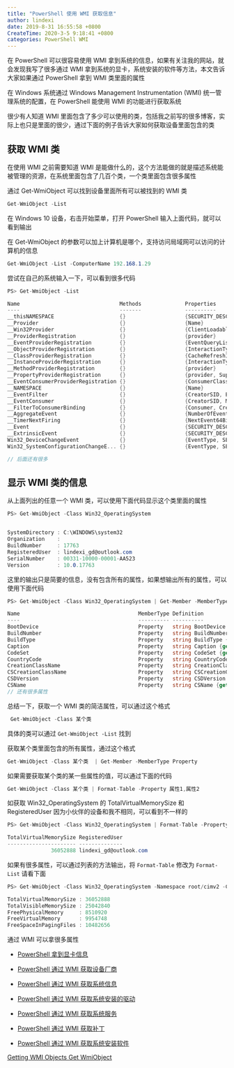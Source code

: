 ```yaml
---
title: "PowerShell 使用 WMI 获取信息"
author: lindexi
date: 2019-8-31 16:55:58 +0800
CreateTime: 2020-3-5 9:18:41 +0800
categories: PowerShell WMI
---
```


在 PowerShell 可以很容易使用 WMI 拿到系统的信息，如果有关注我的网站，就会发现我写了很多通过 WMI 拿到系统的显卡，系统安装的软件等方法，本文告诉大家如果通过 PowerShell 拿到 WMI 类里面的属性

<!--more-->



<!-- 标签：PowerShell,WMI -->

在 Windows 系统通过 Windows Management Instrumentation (WMI) 统一管理系统的配置，在 PowerShell 能使用 WMI 的功能进行获取系统

很少有人知道 WMI 里面包含了多少可以使用的类，包括我之前写的很多博客，实际上也只是里面的很少，通过下面的例子告诉大家如何获取设备里面包含的类

## 获取 WMI 类

在使用 WMI 之前需要知道 WMI 是能做什么的，这个方法能做的就是描述系统能被管理的资源，在系统里面包含了几百个类，一个类里面包含很多属性

通过 Get-WmiObject 可以找到设备里面所有可以被找到的 WMI 类

```csharp
Get-WmiObject -List
```

在 Windows 10 设备，右击开始菜单，打开 PowerShell 输入上面代码，就可以看到输出

在 Get-WmiObject 的参数可以加上计算机是哪个，支持访问局域网可以访问的计算机的信息

```csharp
Get-WmiObject -List -ComputerName 192.168.1.29
```

尝试在自己的系统输入一下，可以看到很多代码

```csharp
PS> Get-WmiObject -List

Name                                Methods              Properties
----                                -------              ----------
__thisNAMESPACE                     {}                   {SECURITY_DESCRIPTOR}
__Provider                          {}                   {Name}
__Win32Provider                     {}                   {ClientLoadableCLSID, CLSID, Concurrency, DefaultMachineNam...
__ProviderRegistration              {}                   {provider}
__EventProviderRegistration         {}                   {EventQueryList, provider}
__ObjectProviderRegistration        {}                   {InteractionType, provider, QuerySupportLevels, SupportsBat...
__ClassProviderRegistration         {}                   {CacheRefreshInterval, InteractionType, PerUserSchema, prov...
__InstanceProviderRegistration      {}                   {InteractionType, provider, QuerySupportLevels, SupportsBat...
__MethodProviderRegistration        {}                   {provider}
__PropertyProviderRegistration      {}                   {provider, SupportsGet, SupportsPut}
__EventConsumerProviderRegistration {}                   {ConsumerClassNames, provider}
__NAMESPACE                         {}                   {Name}
__EventFilter                       {}                   {CreatorSID, EventAccess, EventNamespace, Name...}
__EventConsumer                     {}                   {CreatorSID, MachineName, MaximumQueueSize}
__FilterToConsumerBinding           {}                   {Consumer, CreatorSID, DeliverSynchronously, DeliveryQoS...}
__AggregateEvent                    {}                   {NumberOfEvents, Representative}
__TimerNextFiring                   {}                   {NextEvent64BitTime, TimerId}
__Event                             {}                   {SECURITY_DESCRIPTOR, TIME_CREATED}
__ExtrinsicEvent                    {}                   {SECURITY_DESCRIPTOR, TIME_CREATED}
Win32_DeviceChangeEvent             {}                   {EventType, SECURITY_DESCRIPTOR, TIME_CREATED}
Win32_SystemConfigurationChangeE... {}                   {EventType, SECURITY_DESCRIPTOR, TIME_CREATED}

// 后面还有很多
```

## 显示 WMI 类的信息

从上面列出的任意一个 WMI 类，可以使用下面代码显示这个类里面的属性

```csharp
PS> Get-WmiObject -Class Win32_OperatingSystem


SystemDirectory : C:\WINDOWS\system32
Organization    :
BuildNumber     : 17763
RegisteredUser  : lindexi_gd@outlook.com
SerialNumber    : 00331-10000-00001-AA523
Version         : 10.0.17763
```

这里的输出只是简要的信息，没有包含所有的属性，如果想输出所有的属性，可以使用下面代码

```csharp
PS> Get-WmiObject -Class Win32_OperatingSystem | Get-Member -MemberType Property

Name                                      MemberType Definition
----                                      ---------- ----------
BootDevice                                Property   string BootDevice {get;set;}
BuildNumber                               Property   string BuildNumber {get;set;}
BuildType                                 Property   string BuildType {get;set;}
Caption                                   Property   string Caption {get;set;}
CodeSet                                   Property   string CodeSet {get;set;}
CountryCode                               Property   string CountryCode {get;set;}
CreationClassName                         Property   string CreationClassName {get;set;}
CSCreationClassName                       Property   string CSCreationClassName {get;set;}
CSDVersion                                Property   string CSDVersion {get;set;}
CSName                                    Property   string CSName {get;set;}
// 还有很多属性
```

总结一下，获取一个 WMI  类的简洁属性，可以通过这个格式

```csharp
 Get-WmiObject -Class 某个类
```

具体的类可以通过 `Get-WmiObject -List` 找到

获取某个类里面包含的所有属性，通过这个格式

```csharp
Get-WmiObject -Class 某个类  | Get-Member -MemberType Property
```

如果需要获取某个类的某一些属性的值，可以通过下面的代码

```csharp
Get-WmiObject -Class 某个类 | Format-Table -Property 属性1,属性2
```

如获取 Win32_OperatingSystem 的 TotalVirtualMemorySize 和 RegisteredUser 因为小伙伴的设备和我不相同，可以看到不一样的

```csharp
PS> Get-WmiObject -Class Win32_OperatingSystem | Format-Table -Property TotalVirtualMemorySize,RegisteredUser

TotalVirtualMemorySize RegisteredUser
---------------------- --------------
              36052888 lindexi_gd@outlook.com
```

如果有很多属性，可以通过列表的方法输出，将 `Format-Table` 修改为 `Format-List` 请看下面

```csharp
PS> Get-WmiObject -Class Win32_OperatingSystem -Namespace root/cimv2 -ComputerName . | Format-List TotalVirtualMemorySize,TotalVisibleMemorySize,FreePhysicalMemory,FreeVirtualMemory,FreeSpaceInPagingFiles

TotalVirtualMemorySize : 36052888
TotalVisibleMemorySize : 25042840
FreePhysicalMemory     : 8510920
FreeVirtualMemory      : 9954748
FreeSpaceInPagingFiles : 10482656
```

通过 WMI 可以拿很多属性

- [PowerShell 拿到显卡信息](https://blog.lindexi.com/post/PowerShell-%E6%8B%BF%E5%88%B0%E6%98%BE%E5%8D%A1%E4%BF%A1%E6%81%AF.html )

- [PowerShell 通过 WMI 获取设备厂商](https://blog.lindexi.com/post/PowerShell-%E9%80%9A%E8%BF%87-WMI-%E8%8E%B7%E5%8F%96%E8%AE%BE%E5%A4%87%E5%8E%82%E5%95%86.html )

- [PowerShell 通过 WMI 获取系统信息](https://blog.lindexi.com/post/PowerShell-%E9%80%9A%E8%BF%87-WMI-%E8%8E%B7%E5%8F%96%E7%B3%BB%E7%BB%9F%E4%BF%A1%E6%81%AF.html )

- [PowerShell 通过 WMI 获取系统安装的驱动](https://blog.lindexi.com/post/PowerShell-%E9%80%9A%E8%BF%87-WMI-%E8%8E%B7%E5%8F%96%E7%B3%BB%E7%BB%9F%E5%AE%89%E8%A3%85%E7%9A%84%E9%A9%B1%E5%8A%A8.html )

- [PowerShell 通过 WMI 获取系统服务](https://blog.lindexi.com/post/PowerShell-%E9%80%9A%E8%BF%87-WMI-%E8%8E%B7%E5%8F%96%E7%B3%BB%E7%BB%9F%E6%9C%8D%E5%8A%A1.html )

- [PowerShell 通过 WMI 获取补丁](https://blog.lindexi.com/post/PowerShell-%E9%80%9A%E8%BF%87-WMI-%E8%8E%B7%E5%8F%96%E8%A1%A5%E4%B8%81.html )

- [PowerShell 通过 WMI 获取系统安装软件](https://blog.lindexi.com/post/PowerShell-%E9%80%9A%E8%BF%87-WMI-%E8%8E%B7%E5%8F%96%E7%B3%BB%E7%BB%9F%E5%AE%89%E8%A3%85%E8%BD%AF%E4%BB%B6.html )

[Getting WMI Objects Get WmiObject](https://docs.microsoft.com/en-us/powershell/scripting/samples/getting-wmi-objects--get-wmiobject-?view=powershell-6 )

